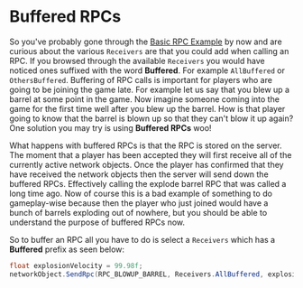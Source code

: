 # Buffered RPCs
So you've probably gone through the [Basic RPC Example](basic-rpc-example) by now and are curious about the various `Receivers` are that you could add when calling an RPC. If you browsed through the available `Receivers` you would have noticed ones suffixed with the word **Buffered**. For example `AllBuffered` or `OthersBuffered`. Buffering of RPC calls is important for players who are going to be joining the game late. For example let us say that you blew up a barrel at some point in the game. Now imagine someone coming into the game for the first time well after you blew up the barrel. How is that player going to know that the barrel is blown up so that they can't blow it up again? One solution you may try is using **Buffered RPCs** woo!

What happens with buffered RPCs is that the RPC is stored on the server. The moment that a player has been accepted they will first receive all of the currently active network objects. Once the player has confirmed that they have received the network objects then the server will send down the buffered RPCs. Effectively calling the explode barrel RPC that was called a long time ago. Now of course this is a bad example of something to do gameplay-wise because then the player who just joined would have a bunch of barrels exploding out of nowhere, but you should be able to understand the purpose of buffered RPCs now.

So to buffer an RPC all you have to do is select a `Receivers` which has a **Buffered** prefix as seen below:
```csharp
float explosionVelocity = 99.98f;
networkObject.SendRpc(RPC_BLOWUP_BARREL, Receivers.AllBuffered, explosionVelocity);
```